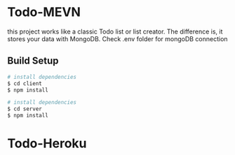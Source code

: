 # Todo-MEVN

this project works like a classic Todo list or list creator. The difference is, it stores your data with MongoDB.
Check .env folder for mongoDB connection

## Build Setup

```bash
# install dependencies
$ cd client
$ npm install
```

```bash
# install dependencies
$ cd server
$ npm install
```
# Todo-Heroku
